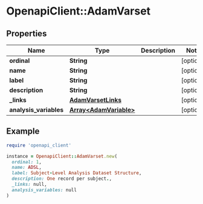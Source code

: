 # OpenapiClient::AdamVarset

## Properties

| Name | Type | Description | Notes |
| ---- | ---- | ----------- | ----- |
| **ordinal** | **String** |  | [optional] |
| **name** | **String** |  | [optional] |
| **label** | **String** |  | [optional] |
| **description** | **String** |  | [optional] |
| **_links** | [**AdamVarsetLinks**](AdamVarsetLinks.md) |  | [optional] |
| **analysis_variables** | [**Array&lt;AdamVariable&gt;**](AdamVariable.md) |  | [optional] |

## Example

```ruby
require 'openapi_client'

instance = OpenapiClient::AdamVarset.new(
  ordinal: 1,
  name: ADSL,
  label: Subject-Level Analysis Dataset Structure,
  description: One record per subject.,
  _links: null,
  analysis_variables: null
)
```

